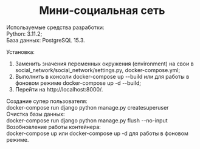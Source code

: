 <h1 align='center'>Мини-социальная сеть</h1>
Используемые средства разработки:<br>
Python: 3.11.2;<br>
База данных: PostgreSQL 15.3. 


Установка:  
1. Заменить значения переменных окружения (environment) на свои в social_network/social_network/settings.py, docker-compose.yml;  
2. Выполнить в консоли docker-compose up --build или для работы в фоновом режиме docker-compose up -d --build;  
3. Перейти на http://localhost:8000/.  

Создание супер пользователя:  
docker-compose run django python manage.py createsuperuser  
Очистка базы данных:  
docker-compose run django python manage.py flush --no-input  
Возобновление работы контейнера:  
docker-compose up или docker-compose up -d для работы в фоновом режиме.
